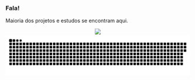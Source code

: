 ### Fala!

Maioria dos projetos e estudos se encontram aqui.

<!--github stats-->
<div align="center" style="display: inline">
   <a href="https://github.com/nmpo">
   <div style="display: inline_block">
      <!-- quebrado
      <img height="175em" src="https://github-readme-stats.vercel.app/api?username=nmpo&show_icons=true&include_all_commits=true&count_private=true&theme=dark"/>
      -->
      <img height="175em" src="https://github-readme-stats.vercel.app/api/top-langs/?username=nmpo&layout=compact&langs_count=7&theme=dark"/>
   </div>
</div>

<!--snake commits-->
<div>
  <picture>
    <source media="(prefers-color-scheme: dark)" srcset="https://raw.githubusercontent.com/nmpo/nmpo/output/github-contribution-grid-snake-dark.svg">
    <source media="(prefers-color-scheme: light)" srcset="https://raw.githubusercontent.com/nmpo/nmpo/output/github-contribution-grid-snake.svg">
    <img alt="github contribution grid snake animation" src="https://raw.githubusercontent.com/nmpo/nmpo/output/github-contribution-grid-snake.svg">
  </picture>
</div>

